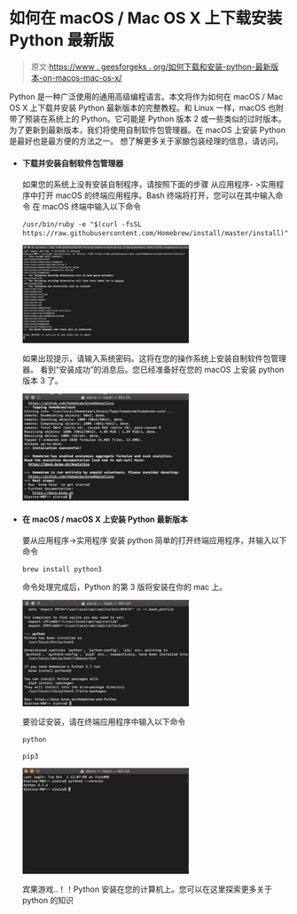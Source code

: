 # 如何在 macOS / Mac OS X 上下载安装 Python 最新版

> 原文:[https://www . geesforgeks . org/如何下载和安装-python-最新版本-on-macos-mac-os-x/](https://www.geeksforgeeks.org/how-to-download-and-install-python-latest-version-on-macos-mac-os-x/)

Python 是一种广泛使用的通用高级编程语言。本文将作为如何在 macOS / Mac OS X 上下载并安装 Python 最新版本的完整教程。和 Linux 一样，macOS 也附带了预装在系统上的 Python。它可能是 Python 版本 2 或一些类似的过时版本。为了更新到最新版本，我们将使用自制软件包管理器。在 macOS 上安装 Python 是最好也是最方便的方法之一。
想了解更多关于家酿包装经理的信息，请访问。

*   #### 下载并安装自制软件包管理器

    如果您的系统上没有安装自制程序，请按照下面的步骤
    从应用程序- >实用程序中打开 macOS 的终端应用程序。Bash 终端将打开，您可以在其中输入命令
    在 macOS 终端中输入以下命令

    ```
    /usr/bin/ruby -e "$(curl -fsSL https://raw.githubusercontent.com/Homebrew/install/master/install)"

    ```

    ![install-python-on-mac](img/d5bc7edadc3e0e968974d67f619db154.png)

    如果出现提示，请输入系统密码。这将在您的操作系统上安装自制软件包管理器。
    看到“安装成功”的消息后。您已经准备好在您的 macOS 上安装 python 版本 3 了。

    ![install-python-on-mac-4-](img/c991f01707581e42dfb107c8587cc86c.png)

*   #### 在 macOS / macOS X 上安装 Python 最新版本

    要从应用程序->实用程序
    安装 python 简单的打开终端应用程序，并输入以下命令

    ```
    brew install python3
    ```

    命令处理完成后，Python 的第 3 版将安装在你的 mac 上。

    ![install-python-on-mac-2](img/af33a5dd0016dc5224c3b1f79ed5c5ef.png)

    要验证安装，请在终端应用程序中输入以下命令

    ```
    python
    ```

    ```
    pip3
    ```

    ![install-python-on-mac-1-](img/ab0ac81a104639a1209a7e7aeda0c5ee.png)

    宾果游戏..！！Python 安装在您的计算机上。您可以在这里探索更多关于 python 的知识